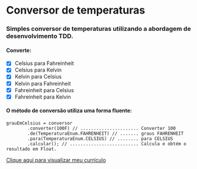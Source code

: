 # Conversor de temperaturas
### Simples conversor de temperaturas utilizando a abordagem de desenvolvimento TDD.
#### Converte:
- [x] Celsius para Fahreinheit
- [x] Celsius para Kelvin
- [x] Kelvin para Celsius
- [x] Kelvin para Fahreinheit
- [x] Fahreinheit para Celsius
- [x] Fahreinheit para Kelvin

#### O método de conversão utiliza uma forma fluente:

```
grauEmCelsius = conversor
        .converter(100F) // ...................... Converter 100
        .de(TemperaturaEnum.FAHRENHEIT) // ....... graus FAHRENHEIT
        .para(TemperaturaEnum.CELSIUS) // ........ para CELSIUS
        .calcular(); // .......................... Calcula e obtém o resultado em Float.
```

[Clique aqui para visualizar meu currículo](https://brunocarneiro312.github.io)